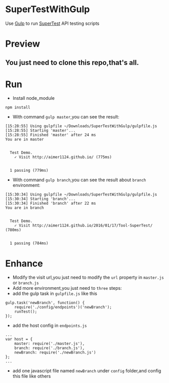 # SuperTestWithGulp
Use [Gulp](http://gulpjs.com/) to run [SuperTest](https://github.com/visionmedia/supertest) API testing scripts

# Preview

## You just need to  clone this repo,that's all.

# Run
* Install node_module

```
npm install
```

* With command `gulp master`,you can see the result:

```
[15:28:55] Using gulpfile ~/Downloads/SuperTestWithGulp/gulpfile.js
[15:28:55] Starting 'master'...
[15:28:55] Finished 'master' after 24 ms
You are in master


  Test Demo.
    ✓ Visit http://aimer1124.github.io/ (775ms)


  1 passing (779ms)

```
* With command `gulp branch`,you can see the result about `branch` environment:

```
[15:30:34] Using gulpfile ~/Downloads/SuperTestWithGulp/gulpfile.js
[15:30:34] Starting 'branch'...
[15:30:34] Finished 'branch' after 22 ms
You are in branch


  Test Demo.
    ✓ Visit http://aimer1124.github.io/2016/01/17/Tool-SuperTest/ (780ms)


  1 passing (784ms)

```
# Enhance

* Modify the visit url,you just need to modify the `url` property in `master.js` or `branch.js`
* Add more environment,you just need to `three` steps:
 * add the gulp task in `gulpfile.js` like this
 
```
gulp.task('newBranch', function() {
	require('./config/endpoints')('newBranch');
	runTest();
});

```
 * add the host config in `endpoints.js`
 
```
...
var host = {
    master: require('./master.js'),
    branch: require('./branch.js'),
    newBranch: require('./newBranch.js')
};
...
```
 * add one javascript file named `newBranch` under `config` folder,and config this file like others
 
